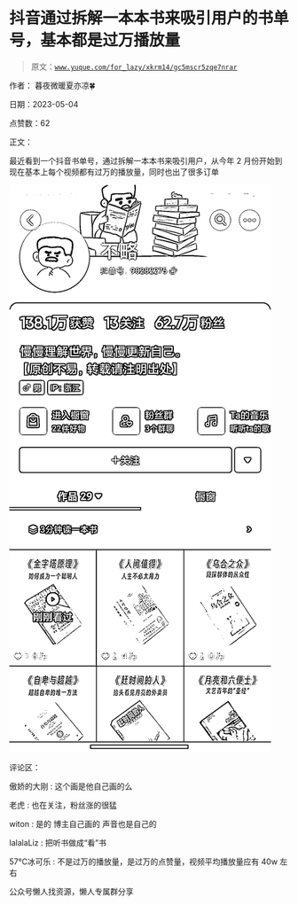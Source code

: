 # 抖音通过拆解一本本书来吸引用户的书单号，基本都是过万播放量

> 原文：[`www.yuque.com/for_lazy/xkrm14/gc5mscr5zqe7nrar`](https://www.yuque.com/for_lazy/xkrm14/gc5mscr5zqe7nrar)



作者： 暮夜微暖夏亦凉🍀



日期：2023-05-04



点赞数：62



正文：



最近看到一个抖音书单号，通过拆解一本本书来吸引用户，从今年 2 月份开始到现在基本上每个视频都有过万的播放量，同时也出了很多订单



![](img/822262a185284950b3e59cc1dd75a19e.png)  

评论区：



傲娇的大刚 : 这个画是他自己画的么



老虎 : 也在关注，粉丝涨的很猛



witon : 是的 博主自己画的 声音也是自己的



lalalaLiz : 把听书做成“看”书



57℃冰可乐 : 不是过万的播放量，是过万的点赞量，视频平均播放量应有 40w 左右



公众号懒人找资源，懒人专属群分享

